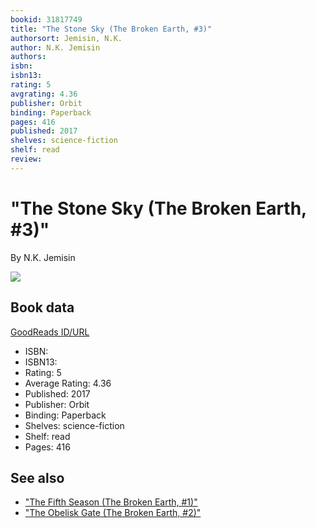 ```yaml
---
bookid: 31817749
title: "The Stone Sky (The Broken Earth, #3)"
authorsort: Jemisin, N.K.
author: N.K. Jemisin
authors: 
isbn: 
isbn13: 
rating: 5
avgrating: 4.36
publisher: Orbit
binding: Paperback
pages: 416
published: 2017
shelves: science-fiction
shelf: read
review: 
---
```


# "The Stone Sky (The Broken Earth, #3)"

By N.K. Jemisin

![](https://i.gr-assets.com/images/S/compressed.photo.goodreads.com/books/1478547421l/31817749._SY475_.jpg)

## Book data

[GoodReads ID/URL](https://www.goodreads.com/book/show/31817749)

- ISBN: 
- ISBN13: 
- Rating: 5
- Average Rating: 4.36
- Published: 2017
- Publisher: Orbit
- Binding: Paperback
- Shelves: science-fiction
- Shelf: read
- Pages: 416


## See also

- ["The Fifth Season (The Broken Earth, #1)"](The_Fifth_Season_The_Broken_Earth__1.md)
- ["The Obelisk Gate (The Broken Earth, #2)"](The_Obelisk_Gate_The_Broken_Earth__2.md)
